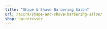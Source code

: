 ```yaml
---
title: "Shape & Shave Barbering Salon"
url: /accra/shape-and-shave-barbering-salon/
shop: hairdresser
---
```

